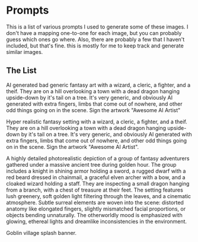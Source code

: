 # Prompts

This is a list of various prompts I used to generate some of these images.
I don't have a mapping one-to-one for each image, but you can probably guess which ones go where.
Also, there are probably a few that I haven't included, but that's fine.
this is mostly for me to keep track and generate similar images.

## The List

AI generated bad generic fantasy art with a wizard, a cleric, a fighter, and a theif. They are on a hill overlooking a town with a dead dragon hanging upside-down by it's tail on a tree. It's very generic, and obviously AI generated with extra fingers, limbs that come out of nowhere, and other odd things going on in the scene. Sign the artwork "Awesome AI Artist"

Hyper realistic fantasy setting with a wizard, a cleric, a fighter, and a theif. They are on a hill overlooking a town with a dead dragon hanging upside-down by it's tail on a tree. It's very generic, and obviously AI generated with extra fingers, limbs that come out of nowhere, and other odd things going on in the scene. Sign the artwork "Awesome AI Artist".

A highly detailed photorealistic depiction of a group of fantasy adventurers gathered under a massive ancient tree during golden hour. The group includes a knight in shining armor holding a sword, a rugged dwarf with a red beard dressed in chainmail, a graceful elven archer with a bow, and a cloaked wizard holding a staff. They are inspecting a small dragon hanging from a branch, with a chest of treasure at their feet. The setting features lush greenery, soft golden light filtering through the leaves, and a cinematic atmosphere. Subtle surreal elements are woven into the scene: distorted anatomy like elongated fingers, slightly mismatched facial proportions, or objects bending unnaturally. The otherworldly mood is emphasized with glowing, ethereal lights and dreamlike inconsistencies in the environment.

Goblin village splash banner.
